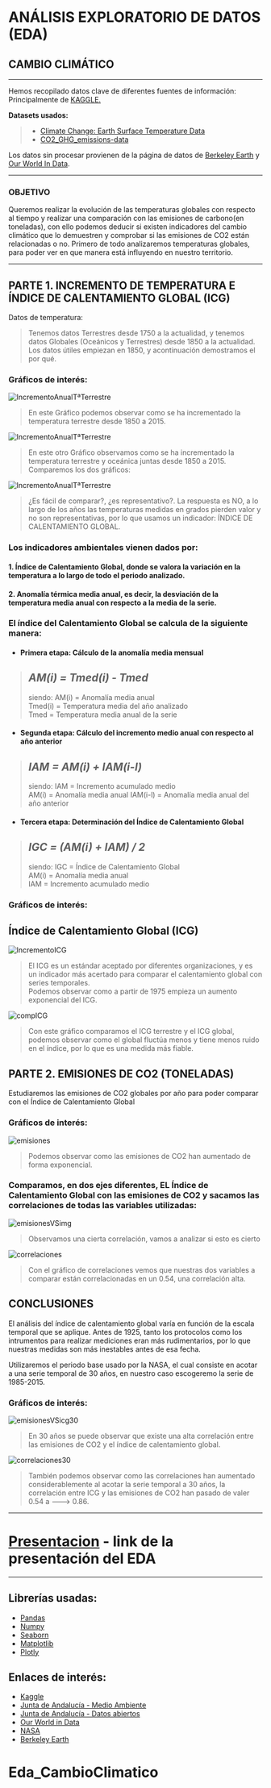 # **ANÁLISIS EXPLORATORIO DE DATOS (EDA)**
## **CAMBIO CLIMÁTICO**
---
Hemos recopilado datos clave de diferentes fuentes de información: Principalmente de [KAGGLE.](https://www.kaggle.com/datasets)  


**Datasets usados:**
> * [Climate Change: Earth Surface Temperature Data](https://www.kaggle.com/datasets/berkeleyearth/climate-change-earth-surface-temperature-data)
> * [CO2_GHG_emissions-data](https://www.kaggle.com/datasets/yoannboyere/co2-ghg-emissionsdata)


Los datos sin procesar provienen de la página de datos de [Berkeley Earth](http://berkeleyearth.org/) y [Our World In Data](https://ourworldindata.org/). 
 
----
### **OBJETIVO**
Queremos realizar la evolución de las temperaturas globales con respecto al tiempo y realizar una comparación con las emisiones de carbono(en toneladas), con ello podemos deducir si existen indicadores del cambio climático que lo demuestren y comprobar si las emisiones de CO2 están relacionadas o no. Primero de todo analizaremos temperaturas globales, para poder ver en que manera está influyendo en nuestro territorio. 

----

## **PARTE 1. INCREMENTO DE TEMPERATURA E ÍNDICE DE CALENTAMIENTO GLOBAL (ICG)**
Datos de temperatura:
>Tenemos datos Terrestres desde 1750 a la actualidad, y tenemos datos Globales (Oceánicos y Terrestres) desde 1850 a la actualidad. Los datos útiles empiezan en 1850, y acontinuación demostramos el por qué.

### Gráficos de interés:
![IncrementoAnualTªTerrestre](./img/incrementoTEMPterr.png)
>En este Gráfico podemos observar como se ha incrementado la temperatura terrestre desde 1850 a 2015.  

![IncrementoAnualTªTerrestre](./img/incrementoTEMPglob.png)
>En este otro Gráfico observamos como se ha incrementado la temperatura terrestre y oceánica juntas desde 1850 a 2015.  
>Comparemos los dos gráficos:

![IncrementoAnualTªTerrestre](./img/compTEMP.png)
>¿Es fácil de comparar?, ¿es representativo?. La respuesta es NO, a lo largo de los años las temperaturas medidas en grados pierden valor y no son representativas, por lo que usamos un indicador: ÍNDICE DE CALENTAMIENTO GLOBAL.

### Los indicadores ambientales vienen dados por:
#### 1. Índice de Calentamiento Global, donde se valora la variación en la temperatura a lo largo de todo el periodo analizado.

#### 2. Anomalía térmica media anual, es decir, la desviación de la temperatura media anual con respecto a la media de la serie.

### El índice del Calentamiento Global se calcula de la siguiente manera:

* #### Primera etapa: Cálculo de la anomalía media mensual
>## *AM(i) = Tmed(i) - Tmed*
>
>siendo:
>AM(i) = Anomalía media anual  
>Tmed(i) = Temperatura media del año analizado  
>Tmed = Temperatura media anual de la serie  
  
* #### Segunda etapa: Cálculo del incremento medio anual con respecto al año anterior
>## *IAM = AM(i) + IAM(i-l)*
>
>siendo:
>IAM = Incremento acumulado medio  
>AM(i) = Anomalía media anual
>IAM(i-l) = Anomalía media anual del año anterior

* #### Tercera etapa: Determinación del Índice de Calentamiento Global
>## *IGC = (AM(i) + IAM) / 2*
>
>siendo:
>IGC = Índice de Calentamiento Global  
>AM(i) = Anomalía media anual   
>IAM = Incremento acumulado medio 

### Gráficos de interés:
## Índice de Calentamiento Global (ICG)
![IncrementoICG](./img/ICG.png)
> El ICG es un estándar aceptado por diferentes organizaciones, y es un indicador más acertado para comparar el calentamiento global con series temporales.  
>Podemos observar como a partir de 1975 empieza un aumento exponencial del ICG.

![compICG](./img/compICG.png)
> Con este gráfico comparamos el ICG terrestre y el ICG global, podemos observar como el global fluctúa menos y tiene menos ruido en el índice, por lo que es una medida más fiable.

## **PARTE 2. EMISIONES DE CO2 (TONELADAS)**
Estudiaremos las emisiones de CO2 globales por año para poder comparar con el Índice de Calentamiento Global

### Gráficos de interés:
![emisiones](./img/emisiones.png)
>Podemos observar como las emisiones de CO2 han aumentado de forma exponencial.

### Comparamos, en dos ejes diferentes, EL Índice de Calentamiento Global con las emisiones de CO2 y sacamos las correlaciones de todas las variables utilizadas:

![emisionesVSimg](./img/emisionesVsICG.png)
>Observamos una cierta correlación, vamos a analizar si esto es cierto

![correlaciones](./img/corr.png)
> Con el gráfico de correlaciones vemos que nuestras dos variables a comparar están correlacionadas en un 0.54, una correlación alta.

## **CONCLUSIONES**
El análisis del índice de calentamiento global varía en función de la escala temporal que se aplique. Antes de 1925, tanto los protocolos como los intrumentos para realizar mediciones eran más rudimentarios, por lo que nuestras medidas son más inestables antes de esa fecha.

Utilizaremos el periodo base usado por la NASA, el cual consiste en acotar a una serie temporal de 30 años, en nuestro caso escogeremo la serie de 1985-2015.

### Gráficos de interés:

![emisionesVSicg30](./img/emisionesVsICG30.png)
>En 30 años se puede observar que existe una alta correlación entre las emisiones de CO2 y el índice de calentamiento global.

![correlaciones30](./img/corr30.png)
> También podemos observar como las correlaciones han aumentado considerablemente al acotar la serie temporal a 30 años, la correlación entre ICG y las emisiones de CO2 han pasado de valer 0.54 a ---> 0.86.

----
# [Presentacion](https://www.canva.com/design/DAFAzyXCJd0/-UbMAvKws2DWCxy0MGqKvA/view?utm_content=DAFAzyXCJd0&utm_campaign=designshare&utm_medium=link&utm_source=publishsharelink) - link de la presentación del EDA

---
## Librerías usadas:
* [Pandas](https://pandas.pydata.org/docs/)
* [Numpy](https://numpy.org/doc/)
* [Seaborn](https://seaborn.pydata.org/)
* [Matplotlib](https://matplotlib.org/)
* [Plotly](https://plotly.com/python/)

## Enlaces de interés:
* [Kaggle](https://www.kaggle.com/datasets)
* [Junta de Andalucía - Medio Ambiente](https://www.juntadeandalucia.es/medioambiente/portal/home)
* [Junta de Andalucía - Datos abiertos](https://www.juntadeandalucia.es/datosabiertos/portal/)
* [Our World in Data](https://ourworldindata.org/)
* [NASA](https://www.nasa.gov/)
* [Berkeley Earth](http://berkeleyearth.org/)
# Eda_CambioClimatico
